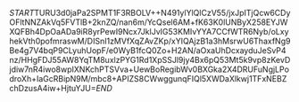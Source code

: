 $START$TURU3d0jaPa2SPMT1F3RBOLV++N491ylYlQlCzV55/jxJpITjQcw6CDyOFltNNZAkVq5FVTlB+2knZQ/nan6m/YcQsel6AM+fK63K0lUNByX258EYJWXQFBh4DpOaADa9iR8yrPewI9Ncx7JklJvIG53KMIvYYA7CCfWTR6Nyb/oLxyhekVth0pofmraswM/DISnI1zMVfXqZAvZKp/xYIQAjzB1a3hMsrwU6ThaxfNg9Be4g7V4bqP9CLyuhUopF/e0WyB1fcQ0Zo+H2AN/aOxaUhDcxayduJeSvP4nz/HHgFDJ55AW8YqTM8uxlzPYG1Rd1XpSSJl9jy4Bx6pQ53Mt5k9vp8zKevDjdiw7nR4iwo8wpIXNKchPTSVva+UewBoRegibWv0BXGka2X4DRUFuNgjLPodroXh+IaGcRBipN9M/mbc8+APIZS8CWwggunqFIQl5XWDaXlkwj1TFxNEBZchDzusA4iw+HjtuYJU=$END$